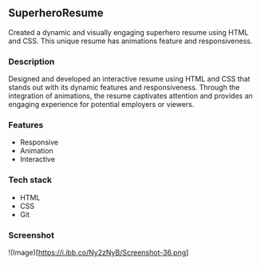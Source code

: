 ## SuperheroResume
Created a dynamic and visually engaging superhero resume using HTML and CSS. This unique resume has animations feature and responsiveness.

### Description
 Designed and developed an interactive resume using HTML and CSS that stands out with its dynamic features and responsiveness. Through the integration of animations, the resume captivates attention and provides an engaging experience for potential employers or viewers.

 ### Features
   * Responsive
   * Animation
   * Interactive

### Tech stack
  * HTML
  * CSS
  * Git 

### Screenshot
!(Image)[https://i.ibb.co/Ny2zNyB/Screenshot-36.png]